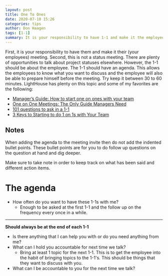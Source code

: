 ```yaml
---
layout: post
title: One To Ones
date: 2020-07-10 15:26
categories: tips
author: Don Haagen
tags: [1-1]
summary: It is your responsibility to have 1-1 and make it the employees meeting. Remember the 1-1 is not a status meeting...
---
```

First, it is your responsibility to have them and make it their (your employees) meeting. Second, this is not a status meeting. There are plenty of opportunities to talk about project statuses elsewhere. However, the 1-1 should be about the employee. The 1-1 should have an agenda. This allows the employees to know what you want to discuss and the employee will also be able to prepare himself before the meeting. Try keep it between 30 to 60 minutes. LightHouse has plenty on this topic and some of my favorites are the following:

- [Manager’s Guide: How to start one on ones with your team](https://getlighthouse.com/blog/how-to-start-one-on-ones-your-teams/)
- [One on One Meetings: The Only Guide Managers Need](https://getlighthouse.com/blog/one-on-one-meetings-template-great-leaders/)
- [101 questions to ask in a 1-1](https://jasonevanish.com/2014/05/29/101-questions-to-ask-in-1-on-1s/)
- [3 Keys to Starting to do 1 on 1s with Your Team](https://jasonevanish.com/2014/05/15/3-keys-to-starting-to-do-1-on-1s-with-your-team/)

## Notes
When adding the agenda to the meeting invite then do not add the indented bullet points. These bullet points are for you to do follow up questions on the question at hand and dig deeper. 

Make sure to take note in order to keep track on what has been said and different action items.


# The agenda
* How often do you want to have these 1-1s with me?
   - Enough to be asked at the first 1-1 and the follow up on the frequency every once in a while.
- - -
**Should always be at the end of each 1-1**
* Is there anything that I can help you with or do you need anything from me?
* What can I hold you accountable for next time we talk?
   - Bring at least 1 topic for the next 1-1. This is to get the employee into the habit of bringing topics to the 1-1's. This should be things that they want to discuss with you.
* What can I be accountable to you for the next time we talk?

